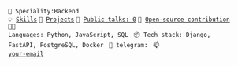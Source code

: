 <code>👷 Speciality:Backend</code><br>
<code>💡 [Skills](SKILLS.md)</code>
<code>🧻 [Projects](PROJECTS.md)</code>
<code>📢 [Public talks: 0](TALKS.md)</code>
<code>👀 [Open-source contribution](CONTRIBUTION.md)</code><br>
<code>🧑‍💻 Languages: Python, JavaScript, SQL </code>
<code>📦 Tech stack: 
  Django, FastAPI, PostgreSQL, Docker
</code>
<code>💬 telegram: </code>
<code>📫 [your-email](mailto:your-email)</code>
